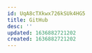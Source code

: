 ```yaml
---
id: UqA8cTXkwx726kSUk4HG5
title: GitHub
desc: ''
updated: 1636882721202
created: 1636882721202
---
```


